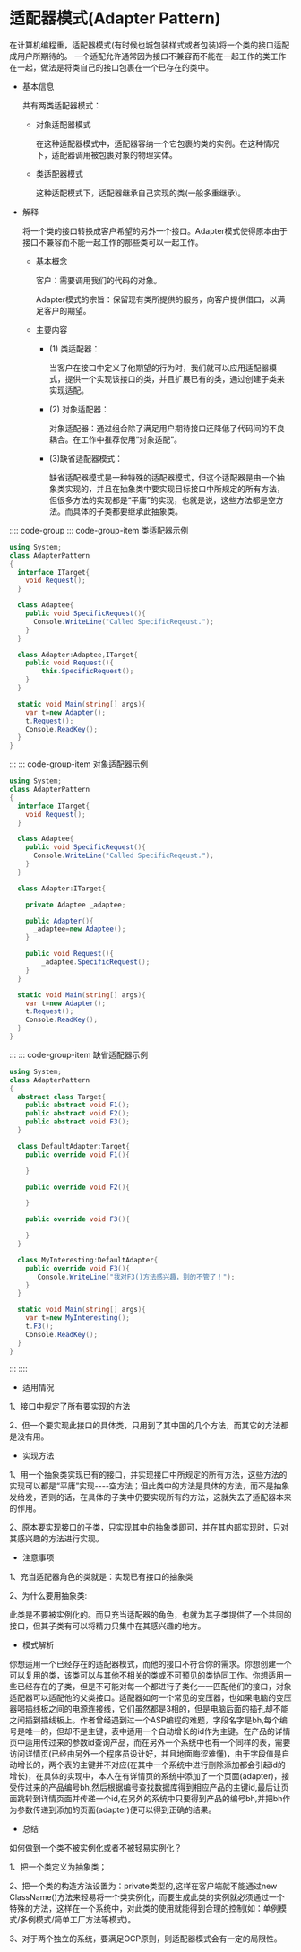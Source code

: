 # 适配器模式(Adapter Pattern)

在计算机编程重，适配器模式(有时候也城包装样式或者包装)将一个类的接口适配成用户所期待的。
一个适配允许通常因为接口不兼容而不能在一起工作的类工作在一起，做法是将类自己的接口包裹在一个已存在的类中。

- 基本信息

  共有两类适配器模式：

  - 对象适配器模式

    在这种适配器模式中，适配器容纳一个它包裹的类的实例。在这种情况下，适配器调用被包裹对象的物理实体。

  - 类适配器模式

    这种适配模式下，适配器继承自己实现的类(一般多重继承)。

- 解释

  将一个类的接口转换成客户希望的另外一个接口。Adapter模式使得原本由于接口不兼容而不能一起工作的那些类可以一起工作。

  - 基本概念

    客户：需要调用我们的代码的对象。

    Adapter模式的宗旨：保留现有类所提供的服务，向客户提供借口，以满足客户的期望。

  - 主要内容

    - (1) 类适配器：

      当客户在接口中定义了他期望的行为时，我们就可以应用适配器模式，提供一个实现该接口的类，并且扩展已有的类，通过创建子类来实现适配。

    - (2) 对象适配器：

      对象适配器：通过组合除了满足用户期待接口还降低了代码间的不良耦合。在工作中推荐使用“对象适配”。

    - (3)缺省适配器模式：

      缺省适配器模式是一种特殊的适配器模式，但这个适配器是由一个抽象类实现的，并且在抽象类中要实现目标接口中所规定的所有方法，但很多方法的实现都是“平庸”的实现，也就是说，这些方法都是空方法。而具体的子类都要继承此抽象类。

:::: code-group
::: code-group-item 类适配器示例

```cs
using System;
class AdapterPattern 
{
  interface ITarget{
    void Request();
  }

  class Adaptee{
    public void SpecificRequest(){
      Console.WriteLine("Called SpecificReqeust.");
    }
  }

  class Adapter:Adaptee,ITarget{
    public void Request(){
        this.SpecificRequest();
    }
  }

  static void Main(string[] args){
    var t=new Adapter();
    t.Request();
    Console.ReadKey();
  }
}
```

:::
::: code-group-item 对象适配器示例

```cs
using System;
class AdapterPattern 
{
  interface ITarget{
    void Request();
  }

  class Adaptee{
    public void SpecificRequest(){
      Console.WriteLine("Called SpecificReqeust.");
    }
  }

  class Adapter:ITarget{

    private Adaptee _adaptee;

    public Adapter(){
      _adaptee=new Adaptee();
    }

    public void Request(){
        _adaptee.SpecificRequest();
    }
  }

  static void Main(string[] args){
    var t=new Adapter();
    t.Request();
    Console.ReadKey();
  }
}
```

:::
::: code-group-item 缺省适配器示例

```cs
using System;
class AdapterPattern 
{
  abstract class Target{
    public abstract void F1();
    public abstract void F2();
    public abstract void F3();
  }

  class DefaultAdapter:Target{
    public override void F1(){

    }

    public override void F2(){

    }

    public override void F3(){

    }
  }

  class MyInteresting:DefaultAdapter{
    public override void F3(){
       Console.WriteLine("我对F3()方法感兴趣，别的不管了！");
    }
  }

  static void Main(string[] args){
    var t=new MyInteresting();
    t.F3();
    Console.ReadKey();
  }
}
```

:::
::::

- 适用情况

1、接口中规定了所有要实现的方法

2、但一个要实现此接口的具体类，只用到了其中国的几个方法，而其它的方法都是没有用。

- 实现方法

1、用一个抽象类实现已有的接口，并实现接口中所规定的所有方法，这些方法的实现可以都是“平庸”实现----空方法；但此类中的方法是具体的方法，而不是抽象发给发，否则的话，在具体的子类中仍要实现所有的方法，这就失去了适配器本来的作用。

2、原本要实现接口的子类，只实现其中的抽象类即可，并在其内部实现时，只对其感兴趣的方法进行实现。

- 注意事项

1、充当适配器角色的类就是：实现已有接口的抽象类

2、为什么要用抽象类:

此类是不要被实例化的。而只充当适配器的角色，也就为其子类提供了一个共同的接口，但其子类有可以将精力只集中在其感兴趣的地方。

- 模式解析

你想适用一个已经存在的适配器模式，而他的接口不符合你的需求。你想创建一个可以复用的类，该类可以与其他不相关的类或不可预见的类协同工作。你想适用一些已经存在的子类，但是不可能对每一个都进行子类化一一匹配他们的接口，对象适配器可以适配他的父类接口。适配器如何一个常见的变压器，也如果电脑的变压器喝插线板之间的电源连接线，它们虽然都是3相的，但是电脑后面的插孔却不能之间插到插线板上。作者曾经遇到过一个ASP编程的难题，字段名字是bh,每个编号是唯一的，但却不是主键，表中适用一个自动增长的id作为主键。在产品的详情页中适用传过来的参数id查询产品，而在另外一个系统中也有一个同样的表，需要访问详情页(已经由另外一个程序员设计好，并且地面晦涩难懂)，由于字段值是自动增长的，两个表的主键并不对应(在其中一个系统中进行删除添加都会引起id的增长)，在具体的实现中，本人在有详情页的系统中添加了一个页面(adapter)，接受传过来的产品编号bh,然后根据编号查找数据库得到相应产品的主键id,最后让页面跳转到详情页面并传递一个id,在另外的系统中只要得到产品的编号bh,并把bh作为参数传递到添加的页面(adapter)便可以得到正确的结果。

- 总结

如何做到一个类不被实例化或者不被轻易实例化？

1、把一个类定义为抽象类；

2、把一个类的构造方法设置为：private类型的,这样在客户端就不能通过new ClassName()方法来轻易将一个类实例化，而要生成此类的实例就必须通过一个特殊的方法，这样在一个系统中，对此类的使用就能得到合理的控制(如：单例模式/多例模式/简单工厂方法等模式)。

3、对于两个独立的系统，要满足OCP原则，则适配器模式会有一定的局限性。
